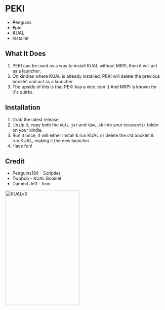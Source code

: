 # PEKI

- **P**enguins
- **E**pic
- **K**UAL
- **I**nstaller

## What It Does

1. PEKI can be used as a way to install KUAL without MRPI, then it will act as a launcher.
2. On kindles where KUAL is already installed, PEKI will delete the previous booklet and act as a launcher.
3. The upside of this is that PEKI has a nice icon :) And MRPI is known for it's quirks.

## Installation

1. Grab the latest release
2. Unzip it, copy both the `KUAL.jar` and `KUAL.sh` into your `documents/` folder on your kindle.
3. Run it once, it will either install & run KUAL or delete the old booklet & run KUAL, making it the new launcher.
4. Have fun!

## Credit

- Penguins184 - Scriptlet
- Twobob - KUAL Booklet
- Dammit Jeff - Icon

<img width="240" height="370" alt="KUALv3" src="https://github.com/user-attachments/assets/c016df7f-327b-4207-bf53-ec0d7eb5c818" />
